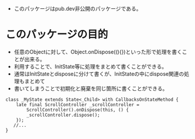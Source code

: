 * このパッケージはpub.dev非公開のパッケージである。

# このパッケージの目的
* 任意のObjectに対して、Object.onDispose((){})といった形で処理を書くことが出来る。
* 利用することで、InitState等に処理をまとめて書くことができる。
* 通常はInitStateとdisposeに分けて書くが、InitStateの中にdispose関連の処理もまとめて
* 書いてしまうことで初期化と廃棄を同じ箇所に書くことができる。

```
class _MyState extends State<_Child> with CallbacksOnStateMethod {
    late final ScrollController _scrollController =
        ScrollController().onDispose(this, () {
        _scrollController.dispose();
    });
   //...
}
```